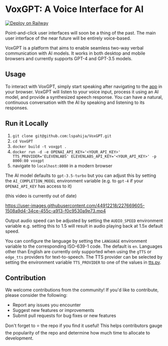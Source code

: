 # VoxGPT: A Voice Interface for AI

[![Deploy on Railway](https://railway.app/button.svg)](https://railway.app/template/XxIOWs?referralCode=VcOv5G)

Point-and-click user interfaces will soon be a thing of the past. The main user interface of the near future will be entirely voice-based.

VoxGPT is a platform that aims to enable seamless two-way verbal communication with AI models. It works in both desktop and mobile browsers and currently supports GPT-4 and GPT-3.5 models.

## Usage
To interact with VoxGPT, simply start speaking after navigating to the [app](https://voxgpt.up.railway.app/) in your browser. VoxGPT will listen to your voice input, process it using an AI model, and provide a synthesized speech response. You can have a natural, continuous conversation with the AI by speaking and listening to its responses.

## Run it Locally  
1. `git clone git@github.com:lspahija/VoxGPT.git`
2. `cd VoxGPT`
3. `docker build -t voxgpt .`
4. `docker run -d -e OPENAI_API_KEY='<YOUR_API_KEY>' TTS_PROVIDER='ELEVENLABS' ELEVENLABS_API_KEY='<YOUR_API_KEY>' -p 8000:80 voxgpt`
5. navigate to `localhost:8000` in a modern browser

The AI model defaults to `gpt-3.5-turbo` but you can adjust this by setting the `AI_COMPLETION_MODEL` environment variable (e.g. to `gpt-4` if your `OPENAI_API_KEY` has access to it)

(this video is currently out of date)

https://user-images.githubusercontent.com/44912218/227669605-1508a9d4-34ce-455c-a913-f0c9530a9e73.mp4

Output audio speed can be adjusted by setting the `AUDIO_SPEED` environment variable e.g. setting this to 1.5 will result in audio playing back at 1.5x default speed.

You can configure the language by setting the `LANGUAGE` environment variable to the corresponding ISO-639-1 code. The default is `en`.
Languages other than English are currently only supported when using the `gTTS` or `edge_tts` providers for text-to-speech. The TTS provider can be selected by setting the environment variable `TTS_PROVIDER` to one of the values in [tts.py](./app/tts.py).

## Contribution
We welcome contributions from the community! If you'd like to contribute, please consider the following:

- Report any issues you encounter
- Suggest new features or improvements
- Submit pull requests for bug fixes or new features 

Don't forget to ⭐️ the repo if you find it useful!
This helps contributors gauge the popularity of the repo and determine how much time to allocate to development.